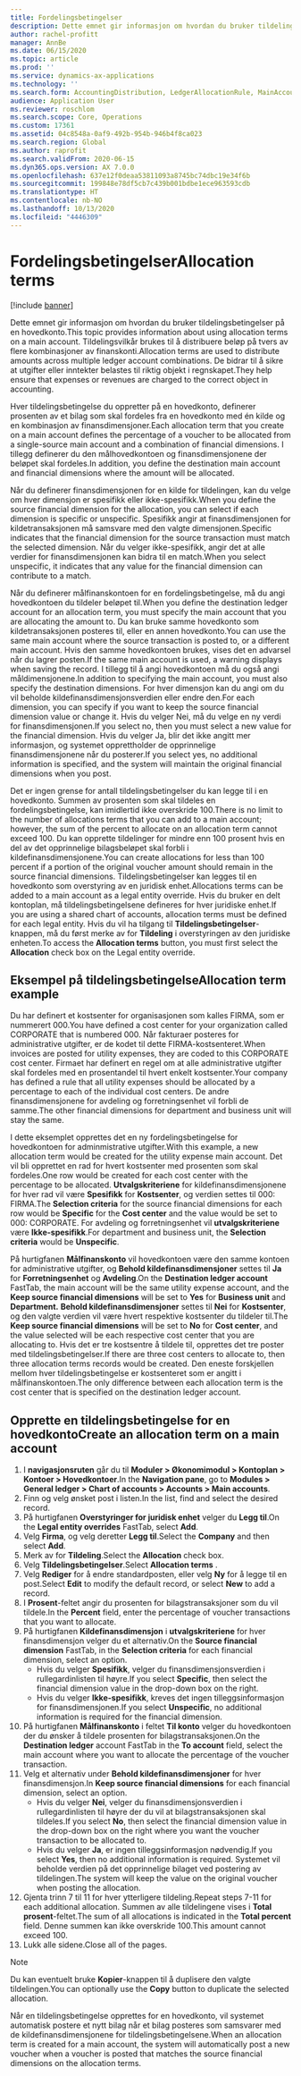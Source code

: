 ```yaml
---
title: Fordelingsbetingelser
description: Dette emnet gir informasjon om hvordan du bruker tildelingsbetingelser på en hovedkonto.
author: rachel-profitt
manager: AnnBe
ms.date: 06/15/2020
ms.topic: article
ms.prod: ''
ms.service: dynamics-ax-applications
ms.technology: ''
ms.search.form: AccountingDistribution, LedgerAllocationRule, MainAccount, AllocationTerms
audience: Application User
ms.reviewer: roschlom
ms.search.scope: Core, Operations
ms.custom: 17361
ms.assetid: 04c8548a-0af9-492b-954b-946b4f8ca023
ms.search.region: Global
ms.author: raprofit
ms.search.validFrom: 2020-06-15
ms.dyn365.ops.version: AX 7.0.0
ms.openlocfilehash: 637e12f0deaa53811093a8745bc74dbc19e34f6b
ms.sourcegitcommit: 199848e78df5cb7c439b001bdbe1ece963593cdb
ms.translationtype: HT
ms.contentlocale: nb-NO
ms.lasthandoff: 10/13/2020
ms.locfileid: "4446309"
---
```

# <a name="allocation-terms"></a><span data-ttu-id="73313-103">Fordelingsbetingelser</span><span class="sxs-lookup"><span data-stu-id="73313-103">Allocation terms</span></span>

[!include [banner](../includes/banner.md)]

<span data-ttu-id="73313-104">Dette emnet gir informasjon om hvordan du bruker tildelingsbetingelser på en hovedkonto.</span><span class="sxs-lookup"><span data-stu-id="73313-104">This topic provides information about using allocation terms on a main account.</span></span> <span data-ttu-id="73313-105">Tildelingsvilkår brukes til å distribuere beløp på tvers av flere kombinasjoner av finanskonti.</span><span class="sxs-lookup"><span data-stu-id="73313-105">Allocation terms are used to distribute amounts across multiple ledger account combinations.</span></span> <span data-ttu-id="73313-106">De bidrar til å sikre at utgifter eller inntekter belastes til riktig objekt i regnskapet.</span><span class="sxs-lookup"><span data-stu-id="73313-106">They help ensure that expenses or revenues are charged to the correct object in accounting.</span></span>

<span data-ttu-id="73313-107">Hver tildelingsbetingelse du oppretter på en hovedkonto, definerer prosenten av et bilag som skal fordeles fra en hovedkonto med én kilde og en kombinasjon av finansdimensjoner.</span><span class="sxs-lookup"><span data-stu-id="73313-107">Each allocation term that you create on a main account defines the percentage of a voucher to be allocated from a single-source main account and a combination of financial dimensions.</span></span> <span data-ttu-id="73313-108">I tillegg definerer du den målhovedkontoen og finansdimensjonene der beløpet skal fordeles.</span><span class="sxs-lookup"><span data-stu-id="73313-108">In addition, you define the destination main account and financial dimensions where the amount will be allocated.</span></span> 

<span data-ttu-id="73313-109">Når du definerer finansdimensjonen for en kilde for tildelingen, kan du velge om hver dimensjon er spesifikk eller ikke-spesifikk.</span><span class="sxs-lookup"><span data-stu-id="73313-109">When you define the source financial dimension for the allocation, you can select if each dimension is specific or unspecific.</span></span> <span data-ttu-id="73313-110">Spesifikk angir at finansdimensjonen for kildetransaksjonen må samsvare med den valgte dimensjonen.</span><span class="sxs-lookup"><span data-stu-id="73313-110">Specific indicates that the financial dimension for the source transaction must match the selected dimension.</span></span> <span data-ttu-id="73313-111">Når du velger ikke-spesifikk, angir det at alle verdier for finansdimensjonen kan bidra til en match.</span><span class="sxs-lookup"><span data-stu-id="73313-111">When you select unspecific, it indicates that any value for the financial dimension can contribute to a match.</span></span>

<span data-ttu-id="73313-112">Når du definerer målfinanskontoen for en fordelingsbetingelse, må du angi hovedkontoen du tildeler beløpet til.</span><span class="sxs-lookup"><span data-stu-id="73313-112">When you define the destination ledger account for an allocation term, you must specify the main account that you are allocating the amount to.</span></span> <span data-ttu-id="73313-113">Du kan bruke samme hovedkonto som kildetransaksjonen posteres til, eller en annen hovedkonto.</span><span class="sxs-lookup"><span data-stu-id="73313-113">You can use the same main account where the source transaction is posted to, or a different main account.</span></span> <span data-ttu-id="73313-114">Hvis den samme hovedkontoen brukes, vises det en advarsel når du lagrer posten.</span><span class="sxs-lookup"><span data-stu-id="73313-114">If the same main account is used, a warning displays when saving the record.</span></span> <span data-ttu-id="73313-115">I tillegg til å angi hovedkontoen må du også angi måldimensjonene.</span><span class="sxs-lookup"><span data-stu-id="73313-115">In addition to specifying the main account, you must also specify the destination dimensions.</span></span> <span data-ttu-id="73313-116">For hver dimensjon kan du angi om du vil beholde kildefinansdimensjonsverdien eller endre den.</span><span class="sxs-lookup"><span data-stu-id="73313-116">For each dimension, you can specify if you want to keep the source financial dimension value or change it.</span></span> <span data-ttu-id="73313-117">Hvis du velger Nei, må du velge en ny verdi for finansdimensjonen.</span><span class="sxs-lookup"><span data-stu-id="73313-117">If you select no, then you must select a new value for the financial dimension.</span></span> <span data-ttu-id="73313-118">Hvis du velger Ja, blir det ikke angitt mer informasjon, og systemet opprettholder de opprinnelige finansdimensjonene når du posterer.</span><span class="sxs-lookup"><span data-stu-id="73313-118">If you select yes, no additional information is specified, and the system will maintain the original financial dimensions when you post.</span></span>

<span data-ttu-id="73313-119">Det er ingen grense for antall tildelingsbetingelser du kan legge til i en hovedkonto. Summen av prosenten som skal tildeles en fordelingsbetingelse, kan imidlertid ikke overskride 100.</span><span class="sxs-lookup"><span data-stu-id="73313-119">There is no limit to the number of allocations terms that you can add to a main account; however, the sum of the percent to allocate on an allocation term cannot exceed 100.</span></span> <span data-ttu-id="73313-120">Du kan opprette tildelinger for mindre enn 100 prosent hvis en del av det opprinnelige bilagsbeløpet skal forbli i kildefinansdimensjonene.</span><span class="sxs-lookup"><span data-stu-id="73313-120">You can create allocations for less than 100 percent if a portion of the original voucher amount should remain in the source financial dimensions.</span></span> <span data-ttu-id="73313-121">Tildelingsbetingelser kan legges til en hovedkonto som overstyring av en juridisk enhet.</span><span class="sxs-lookup"><span data-stu-id="73313-121">Allocations terms can be added to a main account as a legal entity override.</span></span> <span data-ttu-id="73313-122">Hvis du bruker en delt kontoplan, må tildelingsbetingelsene defineres for hver juridiske enhet.</span><span class="sxs-lookup"><span data-stu-id="73313-122">If you are using a shared chart of accounts, allocation terms must be defined for each legal entity.</span></span> <span data-ttu-id="73313-123">Hvis du vil ha tilgang til **Tildelingsbetingelser**-knappen, må du først merke av for **Tildeling** i overstyringen av den juridiske enheten.</span><span class="sxs-lookup"><span data-stu-id="73313-123">To access the **Allocation terms** button, you must first select the **Allocation** check box on the Legal entity override.</span></span>

## <a name="allocation-term-example"></a><span data-ttu-id="73313-124">Eksempel på tildelingsbetingelse</span><span class="sxs-lookup"><span data-stu-id="73313-124">Allocation term example</span></span>
<span data-ttu-id="73313-125">Du har definert et kostsenter for organisasjonen som kalles FIRMA, som er nummerert 000.</span><span class="sxs-lookup"><span data-stu-id="73313-125">You have defined a cost center for your organization called CORPORATE that is numbered 000.</span></span> <span data-ttu-id="73313-126">Når fakturaer posteres for administrative utgifter, er de kodet til dette FIRMA-kostsenteret.</span><span class="sxs-lookup"><span data-stu-id="73313-126">When invoices are posted for utility expenses, they are coded to this CORPORATE cost center.</span></span> <span data-ttu-id="73313-127">Firmaet har definert en regel om at alle administrative utgifter skal fordeles med en prosentandel til hvert enkelt kostsenter.</span><span class="sxs-lookup"><span data-stu-id="73313-127">Your company has defined a rule that all utility expenses should be allocated by a percentage to each of the individual cost centers.</span></span> <span data-ttu-id="73313-128">De andre finansdimensjonene for avdeling og forretningsenhet vil forbli de samme.</span><span class="sxs-lookup"><span data-stu-id="73313-128">The other financial dimensions for department and business unit will stay the same.</span></span>

<span data-ttu-id="73313-129">I dette eksemplet opprettes det en ny fordelingsbetingelse for hovedkontoen for adminmistrative utgifter.</span><span class="sxs-lookup"><span data-stu-id="73313-129">With this example, a new allocation term would be created for the utility expense main account.</span></span> <span data-ttu-id="73313-130">Det vil bli opprettet en rad for hvert kostsenter med prosenten som skal fordeles.</span><span class="sxs-lookup"><span data-stu-id="73313-130">One row would be created for each cost center with the percentage to be allocated.</span></span> <span data-ttu-id="73313-131">**Utvalgskriteriene** for kildefinansdimensjonene for hver rad vil være **Spesifikk** for **Kostsenter**, og verdien settes til 000: FIRMA.</span><span class="sxs-lookup"><span data-stu-id="73313-131">The **Selection criteria** for the source financial dimensions for each row would be **Specific** for the **Cost center** and the value would be set to 000: CORPORATE.</span></span> <span data-ttu-id="73313-132">For avdeling og forretningsenhet vil **utvalgskriteriene** være **Ikke-spesifikk**.</span><span class="sxs-lookup"><span data-stu-id="73313-132">For department and business unit, the **Selection criteria** would be **Unspecific**.</span></span>

<span data-ttu-id="73313-133">På hurtigfanen **Målfinanskonto** vil hovedkontoen være den samme kontoen for administrative utgifter, og **Behold kildefinansdimensjoner** settes til **Ja** for **Forretningsenhet** og **Avdeling**.</span><span class="sxs-lookup"><span data-stu-id="73313-133">On the **Destination ledger account** FastTab, the main account will be the same utility expense account, and the **Keep source financial dimensions** will be set to **Yes** for **Business unit** and **Department.**</span></span> <span data-ttu-id="73313-134">**Behold kildefinansdimensjoner** settes til **Nei** for **Kostsenter**, og den valgte verdien vil være hvert respektive kostsenter du tildeler til.</span><span class="sxs-lookup"><span data-stu-id="73313-134">The **Keep source financial dimensions** will be set to **No** for **Cost center**, and the value selected will be each respective cost center that you are allocating to.</span></span> <span data-ttu-id="73313-135">Hvis det er tre kostsentre å tildele til, opprettes det tre poster med tildelingsbetingelser.</span><span class="sxs-lookup"><span data-stu-id="73313-135">If there are three cost centers to allocate to, then three allocation terms records would be created.</span></span> <span data-ttu-id="73313-136">Den eneste forskjellen mellom hver tildelingsbetingelse er kostsenteret som er angitt i målfinanskontoen.</span><span class="sxs-lookup"><span data-stu-id="73313-136">The only difference between each allocation term is the cost center that is specified on the destination ledger account.</span></span>

## <a name="create-an-allocation-term-on-a-main-account"></a><span data-ttu-id="73313-137">Opprette en tildelingsbetingelse for en hovedkonto</span><span class="sxs-lookup"><span data-stu-id="73313-137">Create an allocation term on a main account</span></span>

1. <span data-ttu-id="73313-138">I **navigasjonsruten** går du til **Moduler > Økonomimodul > Kontoplan > Kontoer > Hovedkontoer**.</span><span class="sxs-lookup"><span data-stu-id="73313-138">In the **Navigation pane**, go to **Modules > General ledger > Chart of accounts > Accounts > Main accounts**.</span></span>
2. <span data-ttu-id="73313-139">Finn og velg ønsket post i listen.</span><span class="sxs-lookup"><span data-stu-id="73313-139">In the list, find and select the desired record.</span></span>
3. <span data-ttu-id="73313-140">På hurtigfanen **Overstyringer for juridisk enhet** velger du **Legg til**.</span><span class="sxs-lookup"><span data-stu-id="73313-140">On the **Legal entity overrides** FastTab, select **Add**.</span></span>
4. <span data-ttu-id="73313-141">Velg **Firma**, og velg deretter **Legg til**.</span><span class="sxs-lookup"><span data-stu-id="73313-141">Select the **Company** and then select **Add**.</span></span>
5. <span data-ttu-id="73313-142">Merk av for **Tildeling**.</span><span class="sxs-lookup"><span data-stu-id="73313-142">Select the **Allocation** check box.</span></span>
6. <span data-ttu-id="73313-143">Velg **Tildelingsbetingelser**.</span><span class="sxs-lookup"><span data-stu-id="73313-143">Select **Allocation terms** .</span></span>
7. <span data-ttu-id="73313-144">Velg **Rediger** for å endre standardposten, eller velg **Ny** for å legge til en post.</span><span class="sxs-lookup"><span data-stu-id="73313-144">Select **Edit** to modify the default record, or select **New** to add a record.</span></span>
8. <span data-ttu-id="73313-145">I **Prosent**-feltet angir du prosenten for bilagstransaksjoner som du vil tildele.</span><span class="sxs-lookup"><span data-stu-id="73313-145">In the **Percent** field, enter the percentage of voucher transactions that you want to allocate.</span></span>
9. <span data-ttu-id="73313-146">På hurtigfanen **Kildefinansdimensjon** i **utvalgskriteriene** for hver finansdimensjon velger du et alternativ.</span><span class="sxs-lookup"><span data-stu-id="73313-146">On the **Source financial dimension** FastTab, in the **Selection criteria** for each financial dimension, select an option.</span></span>
    - <span data-ttu-id="73313-147">Hvis du velger **Spesifikk**, velger du finansdimensjonsverdien i rullegardinlisten til høyre.</span><span class="sxs-lookup"><span data-stu-id="73313-147">If you select **Specific**, then select the financial dimension value in the drop-down box on the right.</span></span>
    - <span data-ttu-id="73313-148">Hvis du velger **Ikke-spesifikk**, kreves det ingen tilleggsinformasjon for finansdimensjonen.</span><span class="sxs-lookup"><span data-stu-id="73313-148">If you select **Unspecific**, no additional information is required for the financial dimension.</span></span>
10. <span data-ttu-id="73313-149">På hurtigfanen **Målfinanskonto** i feltet **Til konto** velger du hovedkontoen der du ønsker å tildele prosenten for bilagstransaksjonen.</span><span class="sxs-lookup"><span data-stu-id="73313-149">On the **Destination ledger** account FastTab in the **To account** field, select the main account where you want to allocate the percentage of the voucher transaction.</span></span>
11. <span data-ttu-id="73313-150">Velg et alternativ under **Behold kildefinansdimensjoner** for hver finansdimensjon.</span><span class="sxs-lookup"><span data-stu-id="73313-150">In **Keep source financial dimensions** for each financial dimension, select an option.</span></span>
    - <span data-ttu-id="73313-151">Hvis du velger **Nei**, velger du finansdimensjonsverdien i rullegardinlisten til høyre der du vil at bilagstransaksjonen skal tildeles.</span><span class="sxs-lookup"><span data-stu-id="73313-151">If you select **No**, then select the financial dimension value in the drop-down box on the right where you want the voucher transaction to be allocated to.</span></span>
    - <span data-ttu-id="73313-152">Hvis du velger **Ja**, er ingen tilleggsinformasjon nødvendig.</span><span class="sxs-lookup"><span data-stu-id="73313-152">If you select **Yes**, then no additional information is required.</span></span> <span data-ttu-id="73313-153">Systemet vil beholde verdien på det opprinnelige bilaget ved postering av tildelingen.</span><span class="sxs-lookup"><span data-stu-id="73313-153">The system will keep the value on the original voucher when posting the allocation.</span></span>
12. <span data-ttu-id="73313-154">Gjenta trinn 7 til 11 for hver ytterligere tildeling.</span><span class="sxs-lookup"><span data-stu-id="73313-154">Repeat steps 7-11 for each additional allocation.</span></span> <span data-ttu-id="73313-155">Summen av alle tildelingene vises i **Total prosent**-feltet.</span><span class="sxs-lookup"><span data-stu-id="73313-155">The sum of all allocations is indicated in the **Total percent** field.</span></span> <span data-ttu-id="73313-156">Denne summen kan ikke overskride 100.</span><span class="sxs-lookup"><span data-stu-id="73313-156">This amount cannot exceed 100.</span></span>
13. <span data-ttu-id="73313-157">Lukk alle sidene.</span><span class="sxs-lookup"><span data-stu-id="73313-157">Close all of the pages.</span></span>

>[!NOTE] 
> <span data-ttu-id="73313-158">Du kan eventuelt bruke **Kopier**-knappen til å duplisere den valgte tildelingen.</span><span class="sxs-lookup"><span data-stu-id="73313-158">You can optionally use the **Copy** button to duplicate the selected allocation.</span></span>

<span data-ttu-id="73313-159">Når en tildelingsbetingelse opprettes for en hovedkonto, vil systemet automatisk postere et nytt bilag når et bilag posteres som samsvarer med de kildefinansdimensjonene for tildelingsbetingelsene.</span><span class="sxs-lookup"><span data-stu-id="73313-159">When an allocation term is created for a main account, the system will automatically post a new voucher when a voucher is posted that matches the source financial dimensions on the allocation terms.</span></span>
